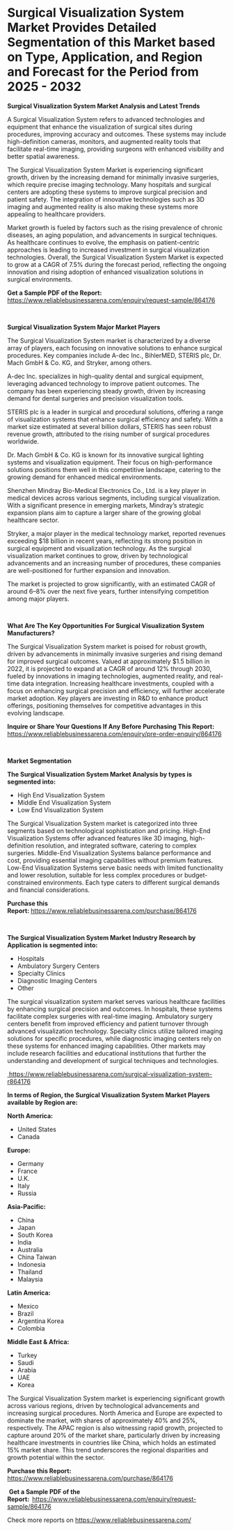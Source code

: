 <p><h1>Surgical Visualization System Market Provides Detailed Segmentation of this Market based on Type, Application, and Region and Forecast for the Period from 2025 - 2032</h1></p><p><strong>Surgical Visualization System Market Analysis and Latest Trends</strong></p>
<p><p>A Surgical Visualization System refers to advanced technologies and equipment that enhance the visualization of surgical sites during procedures, improving accuracy and outcomes. These systems may include high-definition cameras, monitors, and augmented reality tools that facilitate real-time imaging, providing surgeons with enhanced visibility and better spatial awareness. </p><p>The Surgical Visualization System Market is experiencing significant growth, driven by the increasing demand for minimally invasive surgeries, which require precise imaging technology. Many hospitals and surgical centers are adopting these systems to improve surgical precision and patient safety. The integration of innovative technologies such as 3D imaging and augmented reality is also making these systems more appealing to healthcare providers.</p><p>Market growth is fueled by factors such as the rising prevalence of chronic diseases, an aging population, and advancements in surgical techniques. As healthcare continues to evolve, the emphasis on patient-centric approaches is leading to increased investment in surgical visualization technologies. Overall, the Surgical Visualization System Market is expected to grow at a CAGR of 7.5% during the forecast period, reflecting the ongoing innovation and rising adoption of enhanced visualization solutions in surgical environments.</p></p>
<p><strong>Get a Sample PDF of the Report:&nbsp;</strong> <a href="https://www.reliablebusinessarena.com/enquiry/request-sample/864176?utm_campaign=2947&utm_medium=2&utm_source=Github&utm_content=ia&utm_term=04032025&utm_id=surgical-visualization-system">https://www.reliablebusinessarena.com/enquiry/request-sample/864176</a></p>
<p>&nbsp;</p>
<p><strong>Surgical Visualization System Major Market Players</strong></p>
<p><p>The Surgical Visualization System market is characterized by a diverse array of players, each focusing on innovative solutions to enhance surgical procedures. Key companies include A-dec Inc., BihlerMED, STERIS plc, Dr. Mach GmbH & Co. KG, and Stryker, among others.</p><p>A-dec Inc. specializes in high-quality dental and surgical equipment, leveraging advanced technology to improve patient outcomes. The company has been experiencing steady growth, driven by increasing demand for dental surgeries and precision visualization tools.</p><p>STERIS plc is a leader in surgical and procedural solutions, offering a range of visualization systems that enhance surgical efficiency and safety. With a market size estimated at several billion dollars, STERIS has seen robust revenue growth, attributed to the rising number of surgical procedures worldwide.</p><p>Dr. Mach GmbH & Co. KG is known for its innovative surgical lighting systems and visualization equipment. Their focus on high-performance solutions positions them well in this competitive landscape, catering to the growing demand for enhanced medical environments.</p><p>Shenzhen Mindray Bio-Medical Electronics Co., Ltd. is a key player in medical devices across various segments, including surgical visualization. With a significant presence in emerging markets, Mindray’s strategic expansion plans aim to capture a larger share of the growing global healthcare sector.</p><p>Stryker, a major player in the medical technology market, reported revenues exceeding $18 billion in recent years, reflecting its strong position in surgical equipment and visualization technology. As the surgical visualization market continues to grow, driven by technological advancements and an increasing number of procedures, these companies are well-positioned for further expansion and innovation. </p><p>The market is projected to grow significantly, with an estimated CAGR of around 6–8% over the next five years, further intensifying competition among major players.</p></p>
<p>&nbsp;</p>
<p><strong>What Are The Key Opportunities For Surgical Visualization System Manufacturers?</strong></p>
<p><p>The Surgical Visualization System market is poised for robust growth, driven by advancements in minimally invasive surgeries and rising demand for improved surgical outcomes. Valued at approximately $1.5 billion in 2022, it is projected to expand at a CAGR of around 12% through 2030, fueled by innovations in imaging technologies, augmented reality, and real-time data integration. Increasing healthcare investments, coupled with a focus on enhancing surgical precision and efficiency, will further accelerate market adoption. Key players are investing in R&D to enhance product offerings, positioning themselves for competitive advantages in this evolving landscape.</p></p>
<p><strong>Inquire or Share Your Questions If Any Before Purchasing This Report:</strong> <a href="https://www.reliablebusinessarena.com/enquiry/pre-order-enquiry/864176?utm_campaign=2947&utm_medium=2&utm_source=Github&utm_content=ia&utm_term=04032025&utm_id=surgical-visualization-system">https://www.reliablebusinessarena.com/enquiry/pre-order-enquiry/864176</a></p>
<p>&nbsp;</p>
<p><strong>Market Segmentation</strong></p>
<p><strong>The Surgical Visualization System Market Analysis by types is segmented into:</strong></p>
<p><ul><li>High End Visualization System</li><li>Middle End Visualization System</li><li>Low End Visualization System</li></ul></p>
<p><p>The Surgical Visualization System market is categorized into three segments based on technological sophistication and pricing. High-End Visualization Systems offer advanced features like 3D imaging, high-definition resolution, and integrated software, catering to complex surgeries. Middle-End Visualization Systems balance performance and cost, providing essential imaging capabilities without premium features. Low-End Visualization Systems serve basic needs with limited functionality and lower resolution, suitable for less complex procedures or budget-constrained environments. Each type caters to different surgical demands and financial considerations.</p></p>
<p><strong>Purchase this Report:&nbsp;</strong><a href="https://www.reliablebusinessarena.com/purchase/864176?utm_campaign=2947&utm_medium=2&utm_source=Github&utm_content=ia&utm_term=04032025&utm_id=surgical-visualization-system">https://www.reliablebusinessarena.com/purchase/864176</a></p>
<p>&nbsp;</p>
<p><strong>The Surgical Visualization System Market Industry Research by Application is segmented into:</strong></p>
<p><ul><li>Hospitals</li><li>Ambulatory Surgery Centers</li><li>Specialty Clinics</li><li>Diagnostic Imaging Centers</li><li>Other</li></ul></p>
<p><p>The surgical visualization system market serves various healthcare facilities by enhancing surgical precision and outcomes. In hospitals, these systems facilitate complex surgeries with real-time imaging. Ambulatory surgery centers benefit from improved efficiency and patient turnover through advanced visualization technology. Specialty clinics utilize tailored imaging solutions for specific procedures, while diagnostic imaging centers rely on these systems for enhanced imaging capabilities. Other markets may include research facilities and educational institutions that further the understanding and development of surgical techniques and technologies.</p></p>
<p><a href="https://www.reliablebusinessarena.com/surgical-visualization-system-r864176?utm_campaign=2947&utm_medium=2&utm_source=Github&utm_content=ia&utm_term=04032025&utm_id=surgical-visualization-system">&nbsp;https://www.reliablebusinessarena.com/surgical-visualization-system-r864176</a></p>
<p><strong>In terms of Region, the Surgical Visualization System Market Players available by Region are:</strong></p>
<p>
    <p> <strong> North America: </strong>
        <ul>
            <li>United States</li>
            <li>Canada</li>
        </ul>
        </p> 
    <p> <strong> Europe: </strong>
        <ul>
            <li>Germany</li>
            <li>France</li>
            <li>U.K.</li>
            <li>Italy</li>
            <li>Russia</li>
        </ul>
        </p> 
    <p> <strong> Asia-Pacific: </strong>
        <ul>
            <li>China</li>
            <li>Japan</li>
            <li>South Korea</li>
            <li>India</li>
            <li>Australia</li>
            <li>China Taiwan</li>
            <li>Indonesia</li>
            <li>Thailand</li>
            <li>Malaysia</li>
        </ul>
        </p> 
    <p> <strong> Latin America: </strong>
        <ul>
            <li>Mexico</li>
            <li>Brazil</li>
            <li>Argentina Korea</li>
            <li>Colombia</li>
        </ul>
        </p> 
    <p> <strong> Middle East & Africa: </strong>
        <ul>
            <li>Turkey</li>
            <li>Saudi</li>
            <li>Arabia</li>
            <li>UAE</li>
            <li>Korea</li>
        </ul>
    </p>
    </p>
<p><p>The Surgical Visualization System market is experiencing significant growth across various regions, driven by technological advancements and increasing surgical procedures. North America and Europe are expected to dominate the market, with shares of approximately 40% and 25%, respectively. The APAC region is also witnessing rapid growth, projected to capture around 20% of the market share, particularly driven by increasing healthcare investments in countries like China, which holds an estimated 15% market share. This trend underscores the regional disparities and growth potential within the sector.</p></p>
<p><strong>Purchase this Report: </strong><a href="https://www.reliablebusinessarena.com/purchase/864176?utm_campaign=2947&utm_medium=2&utm_source=Github&utm_content=ia&utm_term=04032025&utm_id=surgical-visualization-system">https://www.reliablebusinessarena.com/purchase/864176</a></p>
<p>&nbsp;<strong>Get a Sample PDF of the Report:&nbsp;&nbsp;</strong><a href="https://www.reliablebusinessarena.com/enquiry/request-sample/864176?utm_campaign=2947&utm_medium=2&utm_source=Github&utm_content=ia&utm_term=04032025&utm_id=surgical-visualization-system">https://www.reliablebusinessarena.com/enquiry/request-sample/864176</a></p>
<p><strong></strong></p>
<p>Check more reports on <a href="https://www.reliablebusinessarena.com/?utm_campaign=2947&utm_medium=2&utm_source=Github&utm_content=ia&utm_term=04032025&utm_id=surgical-visualization-system">https://www.reliablebusinessarena.com/</a></p>